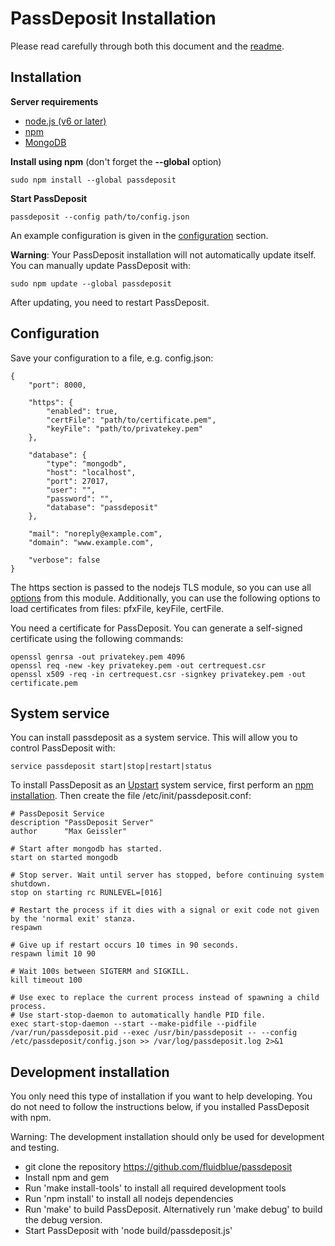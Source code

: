 # PassDeposit Installation

Please read carefully through both this document and the [readme](README.md#passdeposit).


## Installation

**Server requirements**

* [node.js (v6 or later)](http://nodejs.org/)
* [npm](https://npmjs.org/)
* [MongoDB](http://www.mongodb.org/)

**Install using npm** (don't forget the **--global** option)

	sudo npm install --global passdeposit

**Start PassDeposit**

	passdeposit --config path/to/config.json

An example configuration is given in the [configuration](#configuration) section.



**Warning**: Your PassDeposit installation will not automatically update itself.
You can manually update PassDeposit with:

	sudo npm update --global passdeposit

After updating, you need to restart PassDeposit.


## Configuration

Save your configuration to a file, e.g. config.json:

	{
		"port": 8000,

		"https": {
			"enabled": true,
			"certFile": "path/to/certificate.pem",
			"keyFile": "path/to/privatekey.pem"
		},

		"database": {
			"type": "mongodb",
			"host": "localhost",
			"port": 27017,
			"user": "",
			"password": "",
			"database": "passdeposit"
		},

		"mail": "noreply@example.com",
		"domain": "www.example.com",

		"verbose": false
	}

The https section is passed to the nodejs TLS module, so you can use all [options](http://nodejs.org/api/tls.html#tls_tls_createserver_options_secureconnectionlistener) from this module.
Additionally, you can use the following options to load certificates from files: pfxFile, keyFile, certFile.

You need a certificate for PassDeposit. You can generate a self-signed certificate using the following commands:

	openssl genrsa -out privatekey.pem 4096
	openssl req -new -key privatekey.pem -out certrequest.csr
	openssl x509 -req -in certrequest.csr -signkey privatekey.pem -out certificate.pem


## System service

You can install passdeposit as a system service. This will allow you to control PassDeposit with:

	service passdeposit start|stop|restart|status

To install PassDeposit as an [Upstart](http://en.wikipedia.org/wiki/Upstart) system service, first perform an [npm installation](#installation).
Then create the file /etc/init/passdeposit.conf:

	# PassDeposit Service
	description "PassDeposit Server"
	author      "Max Geissler"

	# Start after mongodb has started.
	start on started mongodb

	# Stop server. Wait until server has stopped, before continuing system shutdown.
	stop on starting rc RUNLEVEL=[016]

	# Restart the process if it dies with a signal or exit code not given by the 'normal exit' stanza.
	respawn

	# Give up if restart occurs 10 times in 90 seconds.
	respawn limit 10 90

	# Wait 100s between SIGTERM and SIGKILL.
	kill timeout 100

	# Use exec to replace the current process instead of spawning a child process.
	# Use start-stop-daemon to automatically handle PID file.
	exec start-stop-daemon --start --make-pidfile --pidfile /var/run/passdeposit.pid --exec /usr/bin/passdeposit -- --config /etc/passdeposit/config.json >> /var/log/passdeposit.log 2>&1


## Development installation

You only need this type of installation if you want to help developing. You do not need to follow the instructions below, if you installed PassDeposit with npm.

Warning: The development installation should only be used for development and testing.

* git clone the repository <https://github.com/fluidblue/passdeposit>
* Install npm and gem
* Run 'make install-tools' to install all required development tools
* Run 'npm install' to install all nodejs dependencies
* Run 'make' to build PassDeposit. Alternatively run 'make debug' to build the debug version.
* Start PassDeposit with 'node build/passdeposit.js'
